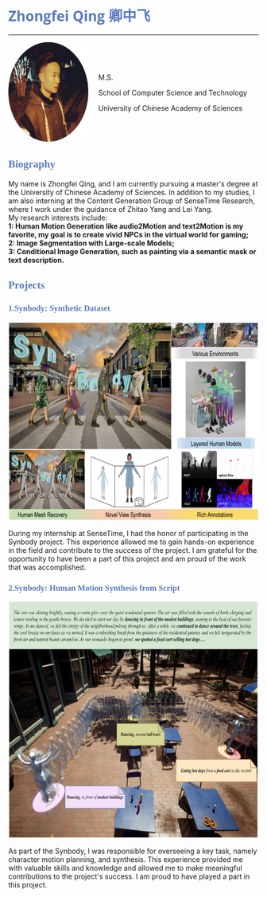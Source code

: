 # <font color=#597abc face="Open Sans">Zhongfei Qing 卿中飞</font>
****
<div style="display: flex; align-items: center;">
  <div style="flex: 1; margin-right: 20px;">
    <img src="images/circle.png" alt="论文图片" width="200" height="200">
  </div>
  <div style="flex: 2;">
    <p>M.S.</p>
    <p>School of Computer Science and Technology</p>
    <p>University of Chinese Academy of Sciences</p>
  </div>
</div>

## <font color=#597abc face="Times New Roman">Biography</font>
My name is Zhongfei Qing, and I am currently pursuing a master's degree at the University of Chinese Academy of Sciences. In addition to my studies, I am also interning at the Content Generation Group of SenseTime Research, where I work under the guidance of Zhitao Yang and Lei Yang.  
My research interests include:  
**1: Human Motion Generation like audio2Motion and text2Motion is my favorite, my goal is to create vivid NPCs in the virtual world for gaming;**  
**2: Image Segmentation with Large-scale Models;**  
**3: Conditional Image Generation, such as painting via a semantic mask or text description.**  

## <font color=#597abc face="Times New Roman">Projects</font>

### <font color=#597abc face="Times New Roman">1.Synbody: Synthetic Dataset</font>
<img src="images/synbody.png" alt="论文图片" width="700" height="400">

During my internship at SenseTime, I had the honor of participating in the Synbody project. This experience allowed me to gain hands-on experience in the field and contribute to the success of the project. I am grateful for the opportunity to have been a part of this project and am proud of the work that was accomplished.

### <font color=#597abc face="Times New Roman">2.Synbody: Human Motion Synthesis from Script</font>
<img src="images/story2motion.jpg" alt="论文图片" width="700" height="475">

As part of the Synbody, I was responsible for overseeing a key task, namely character motion planning, and synthesis. This experience provided me with valuable skills and knowledge and allowed me to make meaningful contributions to the project's success. I am proud to have played a part in this project.
